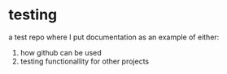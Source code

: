 testing
=======

a test repo where I put documentation as an example of either:

1. how github can be used
2. testing functionallity for other projects
